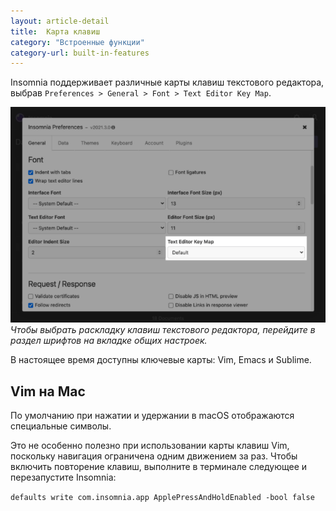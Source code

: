 ```yaml
---
layout: article-detail
title:  Карта клавиш
category: "Встроенные функции"
category-url: built-in-features
---
```


Insomnia поддерживает различные карты клавиш текстового редактора, выбрав `Preferences > General > Font > Text Editor Key Map`.

![Доступ к параметрам карты клавиш текстового редактора осуществляется через вкладку общих настроек.](/assets/images/key-maps.png)
_Чтобы выбрать раскладку клавиш текстового редактора, перейдите в раздел шрифтов на вкладке общих настроек._

В настоящее время доступны ключевые карты: Vim, Emacs и Sublime.

## Vim на Mac

По умолчанию при нажатии и удержании в macOS отображаются специальные символы.

Это не особенно полезно при использовании карты клавиш Vim, поскольку навигация ограничена одним движением за раз. Чтобы включить повторение клавиш, выполните в терминале следующее и перезапустите Insomnia:

`defaults write com.insomnia.app ApplePressAndHoldEnabled -bool false`
